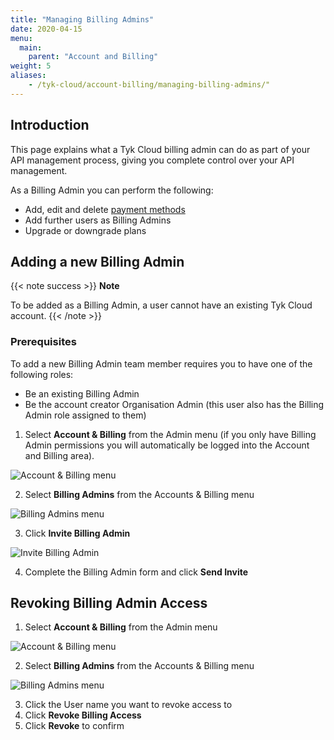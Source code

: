 ```yaml
---
title: "Managing Billing Admins"
date: 2020-04-15
menu:
  main:
    parent: "Account and Billing"
weight: 5
aliases:
    - /tyk-cloud/account-billing/managing-billing-admins/"
---
```


## Introduction

This page explains what a Tyk Cloud billing admin can do as part of your API management process, giving you complete control over your API management.

As a Billing Admin you can perform the following:

* Add, edit and delete [payment methods](/docs/tyk-cloud/account-billing/add-payment-method/)
* Add further users as Billing Admins
* Upgrade or downgrade plans

## Adding a new Billing Admin

{{< note success >}}
**Note**
  
To be added as a Billing Admin, a user cannot have an existing Tyk Cloud account.
{{< /note >}}

### Prerequisites

To add a new Billing Admin team member requires you to have one of the following roles:

* Be an existing Billing Admin
* Be the account creator Organisation Admin (this user also has the Billing Admin role assigned to them)

1. Select **Account & Billing** from the Admin menu (if you only have Billing Admin permissions you will automatically be logged into the Account and Billing area).

![Account & Billing menu](/docs/img/admin/tyk-cloud-account-billing-menu.png)

2. Select **Billing Admins** from the Accounts & Billing menu

![Billing Admins menu](/docs/img/admin/billing-admins.png)

3. Click **Invite Billing Admin**

![Invite Billing Admin](/docs/img/admin/invite-billing-admin.png)

4. Complete the Billing Admin form and click **Send Invite**

## Revoking Billing Admin Access

1. Select **Account & Billing** from the Admin menu

![Account & Billing menu](/docs/img/admin/tyk-cloud-account-billing-menu.png)

2. Select **Billing Admins** from the Accounts & Billing menu

![Billing Admins menu](/docs/img/admin/billing-admins.png)

3. Click the User name you want to revoke access to
4. Click **Revoke Billing Access**
5. Click **Revoke** to confirm
